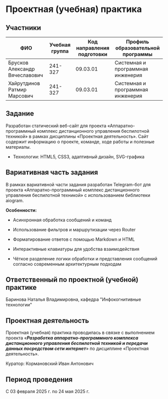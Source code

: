 # Проектная (учебная) практика

## Участники

| ФИО | Учебная группа | Код направления подготовки | Профиль образовательной программы |
|-|-|-|-|
| Брусков Александр Вячеславович | 241-327 | 09.03.01 | Системная и программная инженерия |
| Хайрутдинов Ратмир Марсович | 241-327 | 09.03.01 | Системная и программная инженерия |

## Задание

Разработан статический веб-сайт для проекта «Аппаратно-программный комплекс дистанционного управления беспилотной техникой» в рамках дисциплины «Проектная деятельность». Сайт содержит информацию о проекте, команде, ходе работы и полезные материалы.

- Технологии: HTML5, CSS3, адаптивный дизайн, SVG-графика

## Вариативная часть задания

В рамках вариативной части задания разработан Telegram-бот для проекта «Аппаратно-программный комплекс дистанционного управления беспилотной техникой» с использованием библиотеки aiogram.

**Особенности:**

- Асинхронная обработка сообщений и команд

- Использование фильтров и маршрутизации через Router

- Форматирование ответов с помощью Markdown и HTML

- Интерактивные клавиатуры для удобства взаимодействия

- Чёткое разделение логики обработки и представления сообщений согласно современным архитектурным подходам

## Ответственный по проектной (учебной) практике

Баринова Наталья Владимировна, кафедра "Инфокогнитивные технологии"

## Проектная деятельность

Проектная (учебная) практика проводилась в связке с выполнением проекта «***Разработка аппаратно-программного комплекса дистанционного управления беспилотной техникой и передачи данных посредством сети интернет***» по дисциплине «Проектная деятельность».

Куратор: Кормановский Иван Антонович

## Период проведения

С 03 февраля 2025 г. по 24 мая 2025 г.
